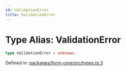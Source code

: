 ```yaml
---
id: ValidationError
title: ValidationError
---
```


<!-- DO NOT EDIT: this page is autogenerated from the type comments -->

# Type Alias: ValidationError

```ts
type ValidationError = unknown;
```

Defined in: [packages/form-core/src/types.ts:3](https://github.com/TanStack/form/blob/main/packages/form-core/src/types.ts#L3)
